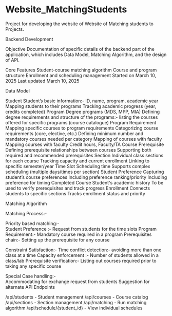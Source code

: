 # Website_MatchingStudents
Project for developing the website of Website of Matching students to Projects.

Backend Development 

Objective
Documentation of specific details of the backend part of the application, which includes Data Model, Matching Algorithm, and the design of API.   


Core Features
Student-course matching algorithm
Course and program structure
Enrollment and scheduling management
Started on
March 10, 2025
Last updated
March 10, 2025



Data Model  

Student
Student’s basic information:- ID, name, program, academic year 
Mapping students to their programs 
Tracking academic progress (year, credits completed) 
Program
Degree programs (MDS, MPP, MIA)
Defining degree requirements and structure of the programs:- listing the courses offered for specific programs (course catalogue) 
Program Requirement
Mapping  specific courses to program requirements
Categorizing course requirements (core, elective, etc.)
Defining minimum number and mandatory courses needed per category
Mapping of courses with faculty 
Mapping courses with faculty
Credit hours, Faculty/TA
Course Prerequisite
Defining prerequisite relationships between courses
Supporting both required and recommended prerequisites
Section
Individual class sections for each course
Tracking capacity and current enrollment
Linking to specific semester/year
Time Slot
Scheduling time
Supports complex scheduling (multiple days/times per section)
Student Preference
Capturing student’s course preferences
Including preference ranking/priority
Including preference for timing 
Completed Course
Student's academic history
To be used to verify prerequisites and track progress
Enrollment
Connects students to specific sections
Tracks enrollment status and priority


Matching Algorithm  


Matching Process:- 

Priority based matching:-  
Student Preference :- Request from students for the time slots
Program Requirement:- Mandatory course required in a program
Prerequisites chain:- Setting up the prerequisite for any course 

Constraint Satisfaction:- 
Time conflict detection:- avoiding more than one class at a time
Capacity enforcement :- Number of students allowed in a class/lab
Prerequisite verification:- Listing out courses required prior to taking any specific course 

Special Case handling:-  
Accommodating for exchange request from students 
Suggestion for alternate 
API Endpoints   

/api/students - Student management
/api/courses - Course catalog
/api/sections - Section management
/api/matching - Run matching algorithm
/api/schedule/{student_id} - View individual schedules


